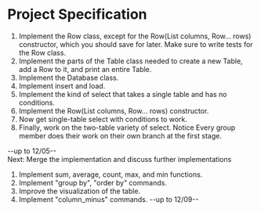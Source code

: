# Project Specification
1. Implement the Row class, except for the Row(List<Column> columns, Row... rows)
constructor, which you should save for later. Make sure to write tests for the Row class.
2. Implement the parts of the Table class needed to create a new Table, add a Row to it,
and print an entire Table.
3. Implement the Database class.
4. Implement insert and load.
5. Implement the kind of select that takes a single table and has no conditions.
6. Implement the Row(List<Column> columns, Row... rows) constructor.
7. Now get single-table select with conditions to work.
8. Finally, work on the two-table variety of select.
Notice Every group member does their work on their own branch at the first stage.
 
 --up to 12/05--  
 Next: Merge the implementation and discuss further implementations
 
 1. Implement sum, average, count, max, and min functions.
 2. Implement "group by", "order by" commands.
 3. Improve the visualization of the table.
 4. Implement "column_minus" commands.
 --up to 12/09--
<!-- TODO -->
